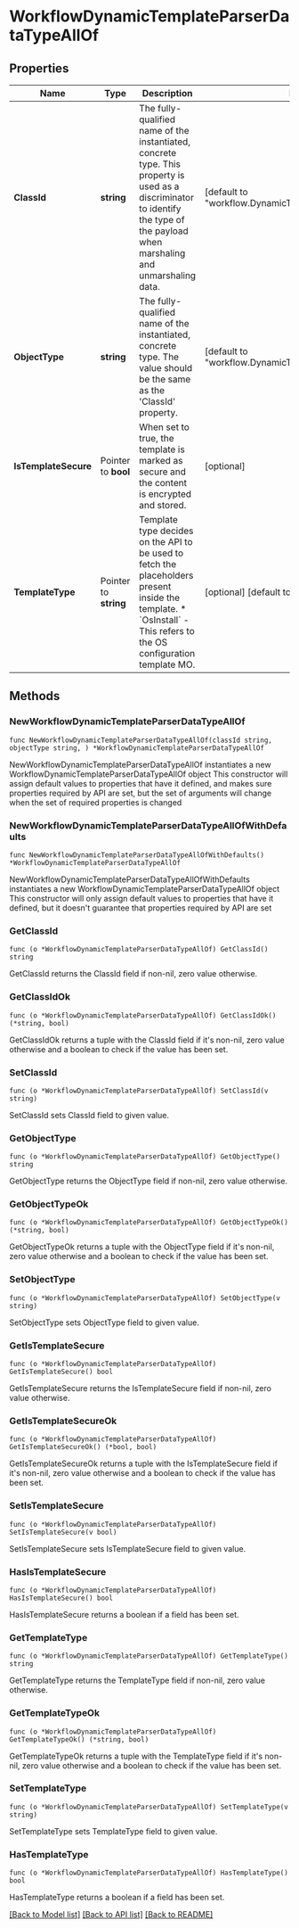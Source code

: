 # WorkflowDynamicTemplateParserDataTypeAllOf

## Properties

Name | Type | Description | Notes
------------ | ------------- | ------------- | -------------
**ClassId** | **string** | The fully-qualified name of the instantiated, concrete type. This property is used as a discriminator to identify the type of the payload when marshaling and unmarshaling data. | [default to "workflow.DynamicTemplateParserDataType"]
**ObjectType** | **string** | The fully-qualified name of the instantiated, concrete type. The value should be the same as the &#39;ClassId&#39; property. | [default to "workflow.DynamicTemplateParserDataType"]
**IsTemplateSecure** | Pointer to **bool** | When set to true, the template is marked as secure and the content is encrypted and stored. | [optional] 
**TemplateType** | Pointer to **string** | Template type decides on the API to be used to fetch the placeholders present inside the template. * &#x60;OsInstall&#x60; - This refers to the OS configuration template MO. | [optional] [default to "OsInstall"]

## Methods

### NewWorkflowDynamicTemplateParserDataTypeAllOf

`func NewWorkflowDynamicTemplateParserDataTypeAllOf(classId string, objectType string, ) *WorkflowDynamicTemplateParserDataTypeAllOf`

NewWorkflowDynamicTemplateParserDataTypeAllOf instantiates a new WorkflowDynamicTemplateParserDataTypeAllOf object
This constructor will assign default values to properties that have it defined,
and makes sure properties required by API are set, but the set of arguments
will change when the set of required properties is changed

### NewWorkflowDynamicTemplateParserDataTypeAllOfWithDefaults

`func NewWorkflowDynamicTemplateParserDataTypeAllOfWithDefaults() *WorkflowDynamicTemplateParserDataTypeAllOf`

NewWorkflowDynamicTemplateParserDataTypeAllOfWithDefaults instantiates a new WorkflowDynamicTemplateParserDataTypeAllOf object
This constructor will only assign default values to properties that have it defined,
but it doesn't guarantee that properties required by API are set

### GetClassId

`func (o *WorkflowDynamicTemplateParserDataTypeAllOf) GetClassId() string`

GetClassId returns the ClassId field if non-nil, zero value otherwise.

### GetClassIdOk

`func (o *WorkflowDynamicTemplateParserDataTypeAllOf) GetClassIdOk() (*string, bool)`

GetClassIdOk returns a tuple with the ClassId field if it's non-nil, zero value otherwise
and a boolean to check if the value has been set.

### SetClassId

`func (o *WorkflowDynamicTemplateParserDataTypeAllOf) SetClassId(v string)`

SetClassId sets ClassId field to given value.


### GetObjectType

`func (o *WorkflowDynamicTemplateParserDataTypeAllOf) GetObjectType() string`

GetObjectType returns the ObjectType field if non-nil, zero value otherwise.

### GetObjectTypeOk

`func (o *WorkflowDynamicTemplateParserDataTypeAllOf) GetObjectTypeOk() (*string, bool)`

GetObjectTypeOk returns a tuple with the ObjectType field if it's non-nil, zero value otherwise
and a boolean to check if the value has been set.

### SetObjectType

`func (o *WorkflowDynamicTemplateParserDataTypeAllOf) SetObjectType(v string)`

SetObjectType sets ObjectType field to given value.


### GetIsTemplateSecure

`func (o *WorkflowDynamicTemplateParserDataTypeAllOf) GetIsTemplateSecure() bool`

GetIsTemplateSecure returns the IsTemplateSecure field if non-nil, zero value otherwise.

### GetIsTemplateSecureOk

`func (o *WorkflowDynamicTemplateParserDataTypeAllOf) GetIsTemplateSecureOk() (*bool, bool)`

GetIsTemplateSecureOk returns a tuple with the IsTemplateSecure field if it's non-nil, zero value otherwise
and a boolean to check if the value has been set.

### SetIsTemplateSecure

`func (o *WorkflowDynamicTemplateParserDataTypeAllOf) SetIsTemplateSecure(v bool)`

SetIsTemplateSecure sets IsTemplateSecure field to given value.

### HasIsTemplateSecure

`func (o *WorkflowDynamicTemplateParserDataTypeAllOf) HasIsTemplateSecure() bool`

HasIsTemplateSecure returns a boolean if a field has been set.

### GetTemplateType

`func (o *WorkflowDynamicTemplateParserDataTypeAllOf) GetTemplateType() string`

GetTemplateType returns the TemplateType field if non-nil, zero value otherwise.

### GetTemplateTypeOk

`func (o *WorkflowDynamicTemplateParserDataTypeAllOf) GetTemplateTypeOk() (*string, bool)`

GetTemplateTypeOk returns a tuple with the TemplateType field if it's non-nil, zero value otherwise
and a boolean to check if the value has been set.

### SetTemplateType

`func (o *WorkflowDynamicTemplateParserDataTypeAllOf) SetTemplateType(v string)`

SetTemplateType sets TemplateType field to given value.

### HasTemplateType

`func (o *WorkflowDynamicTemplateParserDataTypeAllOf) HasTemplateType() bool`

HasTemplateType returns a boolean if a field has been set.


[[Back to Model list]](../README.md#documentation-for-models) [[Back to API list]](../README.md#documentation-for-api-endpoints) [[Back to README]](../README.md)


